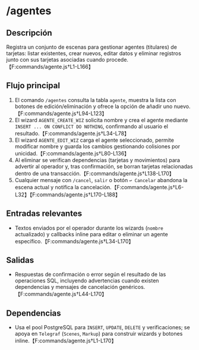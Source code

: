 # /agentes

## Descripción
Registra un conjunto de escenas para gestionar agentes (titulares) de tarjetas: listar existentes, crear nuevos, editar datos y eliminar registros junto con sus tarjetas asociadas cuando procede.【F:commands/agente.js†L1-L166】

## Flujo principal
1. El comando `/agentes` consulta la tabla `agente`, muestra la lista con botones de edición/eliminación y ofrece la opción de añadir uno nuevo.【F:commands/agente.js†L94-L123】
2. El wizard `AGENTE_CREATE_WIZ` solicita nombre y crea el agente mediante `INSERT ... ON CONFLICT DO NOTHING`, confirmando al usuario el resultado.【F:commands/agente.js†L34-L78】
3. El wizard `AGENTE_EDIT_WIZ` carga el agente seleccionado, permite modificar nombre y guarda los cambios gestionando colisiones por unicidad.【F:commands/agente.js†L80-L136】
4. Al eliminar se verifican dependencias (tarjetas y movimientos) para advertir al operador y, tras confirmación, se borran tarjetas relacionadas dentro de una transacción.【F:commands/agente.js†L138-L170】
5. Cualquier mensaje con `/cancel`, `salir` o botón `↩️ Cancelar` abandona la escena actual y notifica la cancelación.【F:commands/agente.js†L6-L32】【F:commands/agente.js†L170-L188】

## Entradas relevantes
- Textos enviados por el operador durante los wizards (`nombre` actualizado) y callbacks inline para editar o eliminar un agente específico.【F:commands/agente.js†L34-L170】

## Salidas
- Respuestas de confirmación o error según el resultado de las operaciones SQL, incluyendo advertencias cuando existen dependencias y mensajes de cancelación genéricos.【F:commands/agente.js†L44-L170】

## Dependencias
- Usa el pool PostgreSQL para `INSERT`, `UPDATE`, `DELETE` y verificaciones; se apoya en `Telegraf` (`Scenes`, `Markup`) para construir wizards y botones inline.【F:commands/agente.js†L1-L170】
